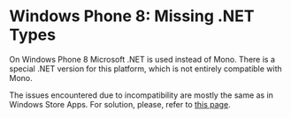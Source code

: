 # Windows Phone 8: Missing .NET Types

On Windows Phone 8 Microsoft .NET is used instead of Mono. There is a special .NET version for this platform, which is not entirely compatible with Mono.

The issues encountered due to incompatibility are mostly the same as in Windows Store Apps. For solution, please, refer to [this page](windowsstore-missingtypes).

